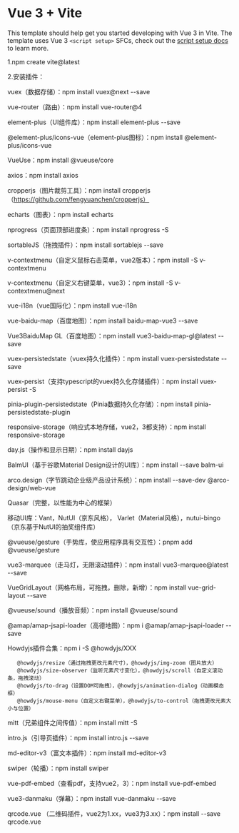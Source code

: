 # Vue 3 + Vite

This template should help get you started developing with Vue 3 in Vite. The template uses Vue 3 `<script setup>` SFCs, check out the [script setup docs](https://v3.vuejs.org/api/sfc-script-setup.html#sfc-script-setup) to learn more.


1.npm create vite@latest

2.安装插件：

  vuex（数据存储）：npm install vuex@next --save

  vue-router（路由）：npm install vue-router@4

  element-plus（UI组件库）：npm install element-plus --save

  @element-plus/icons-vue（element-plus图标）：npm install @element-plus/icons-vue

  VueUse：npm install @vueuse/core

  axios：npm install axios 

  cropperjs（图片裁剪工具）：npm install cropperjs （https://github.com/fengyuanchen/cropperjs）

  echarts（图表）：npm install echarts

  nprogress（页面顶部进度条）：npm install nprogress -S

  sortableJS（拖拽插件）：npm install sortablejs --save

  v-contextmenu（自定义鼠标右击菜单，vue2版本）：npm install -S v-contextmenu

  v-contextmenu（自定义右键菜单，vue3）：npm install -S v-contextmenu@next

  vue-i18n（vue国际化）：npm install vue-i18n

  vue-baidu-map（百度地图）：npm install baidu-map-vue3  --save

  Vue3BaiduMap GL（百度地图）：npm install vue3-baidu-map-gl@latest --save

  vuex-persistedstate（vuex持久化插件）：npm install vuex-persistedstate --save

  vuex-persist（支持typescript的vuex持久化存储插件）：npm install vuex-persist -S

  pinia-plugin-persistedstate（Pinia数据持久化存储）：npm install pinia-persistedstate-plugin

  responsive-storage（响应式本地存储，vue2，3都支持）：npm install responsive-storage

  day.js（操作和显示日期）：npm install dayjs

  BalmUI（基于谷歌Material Design设计的UI库）：npm install --save balm-ui

  arco.design（字节跳动企业级产品设计系统）：npm install --save-dev @arco-design/web-vue
  
  Quasar（完整，以性能为中心的框架）

  移动UI库：Vant，NutUI（京东风格），
                   Varlet（Material风格），nutui-bingo（京东基于NutUI的抽奖组件库）
  

  @vueuse/gesture（手势库，使应用程序具有交互性）：pnpm add @vueuse/gesture

   vue3-marquee（走马灯，无限滚动插件）：npm install vue3-marquee@latest --save

  VueGridLayout（网格布局，可拖拽，删除，新增）：npm install vue-grid-layout --save

  @vueuse/sound（播放音频）：npm install @vueuse/sound

  @amap/amap-jsapi-loader（高德地图）：npm i @amap/amap-jsapi-loader --save

  Howdyjs插件合集：npm i -S @howdyjs/XXX

       @howdyjs/resize（通过拖拽更改元素尺寸），@howdyjs/img-zoom（图片放大）
       @howdyjs/size-observer（监听元素尺寸变化），@howdyjs/scroll（自定义滚动条，拖拽滚动）
       @howdyjs/to-drag（设置DOM可拖拽），@howdyjs/animation-dialog（动画模态框）
       @howdyjs/mouse-menu（自定义右键菜单），@howdyjs/to-control（拖拽更改元素大小与位置）

  mitt（兄弟组件之间传值）：npm install mitt -S

  intro.js（引导页插件）：npm install intro.js --save

  md-editor-v3（富文本插件）：npm install md-editor-v3

  swiper（轮播）：npm install swiper  

  vue-pdf-embed（查看pdf，支持vue2，3）：npm install vue-pdf-embed

  vue3-danmaku（弹幕）：npm install vue-danmaku --save

  qrcode.vue （二维码插件，vue2为1.xx，vue3为3.xx）：npm install --save qrcode.vue
  
